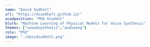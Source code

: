 ```yaml
---
name: "David Südholt"
url: "https://dsuedholt.github.io/"
acadposition: "PhD Student"
blurb: "Machine Learning of Physical Models for Voice Synthesis"
themes: ["soundsynthesis","audioeng"]
role: "PhD"
image: "./davidsudholt.png"
---
```

